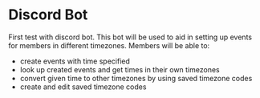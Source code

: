 # Discord Bot

First test with discord bot.
This bot will be used to aid in setting up events for members in different timezones. Members will be able to:
* create events with time specified
* look up created events and get times in their own timezones
* convert given time to other timezones by using saved timezone codes
* create and edit saved timezone codes